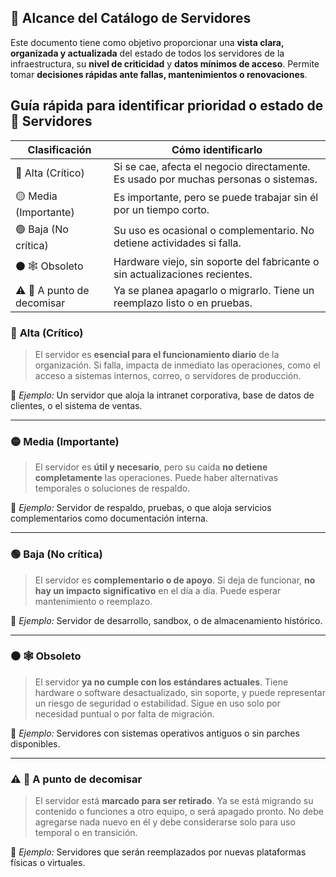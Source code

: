 ## 📄 **Alcance del Catálogo de Servidores**

Este documento tiene como objetivo proporcionar una **vista clara, organizada y actualizada** del estado de todos los servidores de la infraestructura, su **nivel de criticidad** y **datos mínimos de acceso**. Permite tomar **decisiones rápidas ante fallas, mantenimientos o renovaciones**.

## Guía rápida para identificar prioridad o estado de **🔧 Servidores**

|**Clasificación**|**Cómo identificarlo**|
|---|---|
|🔴 Alta (Crítico)|Si se cae, afecta el negocio directamente. Es usado por muchas personas o sistemas.|
|🟡 Media (Importante)|Es importante, pero se puede trabajar sin él por un tiempo corto.|
|🟢 Baja (No crítica)|Su uso es ocasional o complementario. No detiene actividades si falla.|
|⚫ 🕸️ Obsoleto | Hardware viejo, sin soporte del fabricante o sin actualizaciones recientes.|
|⚠️ 🚧 A punto de decomisar | Ya se planea apagarlo o migrarlo. Tiene un reemplazo listo o en pruebas.|


### 🔴 **Alta (Crítico)**

> El servidor es **esencial para el funcionamiento diario** de la organización. Si falla, impacta de inmediato las operaciones, como el acceso a sistemas internos, correo, o servidores de producción.

📌 _Ejemplo:_ Un servidor que aloja la intranet corporativa, base de datos de clientes, o el sistema de ventas.

---

### 🟡 **Media (Importante)**

> El servidor es **útil y necesario**, pero su caída **no detiene completamente** las operaciones. Puede haber alternativas temporales o soluciones de respaldo.

📌 _Ejemplo:_ Servidor de respaldo, pruebas, o que aloja servicios complementarios como documentación interna.

---

### 🟢 **Baja (No crítica)**

> El servidor es **complementario o de apoyo**. Si deja de funcionar, **no hay un impacto significativo** en el día a día. Puede esperar mantenimiento o reemplazo.

📌 _Ejemplo:_ Servidor de desarrollo, sandbox, o de almacenamiento histórico.

--- 

### ⚫ **🕸️ Obsoleto**

> El servidor **ya no cumple con los estándares actuales**. Tiene hardware o software desactualizado, sin soporte, y puede representar un riesgo de seguridad o estabilidad. Sigue en uso solo por necesidad puntual o por falta de migración.

📌 _Ejemplo:_ Servidores con sistemas operativos antiguos o sin parches disponibles.

---

### ⚠️ **🚧 A punto de decomisar**

> El servidor está **marcado para ser retirado**. Ya se está migrando su contenido o funciones a otro equipo, o será apagado pronto. No debe agregarse nada nuevo en él y debe considerarse solo para uso temporal o en transición.

📌 _Ejemplo:_ Servidores que serán reemplazados por nuevas plataformas físicas o virtuales.